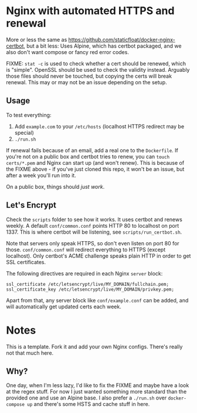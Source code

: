 # Nginx with automated HTTPS and renewal

More or less the same as https://github.com/staticfloat/docker-nginx-certbot,
but a bit less: Uses Alpine, which has certbot packaged, and we also don't want
compose or fancy red error codes.

FIXME: `stat -c` is used to check whether a cert should be renewed, which is
"simple". OpenSSL should be used to check the validity instead. Arguably those
files should never be touched, but copying the certs will break renewal. This
may or may not be an issue depending on the setup.

## Usage

To test everything:

1. Add `example.com` to your `/etc/hosts` (localhost HTTPS redirect may be special)
2. `./run.sh`

If renewal fails because of an email, add a real one to the `Dockerfile`. If you're
not on a public box and certbot tries to renew, you can `touch certs/*.pem` and Nginx
can start up (and won't renew). This is because of the FIXME above - if you've just
cloned this repo, it won't be an issue, but after a week you'll run into it.

On a public box, things should _just work_.

## Let's Encrypt

Check the `scripts` folder to see how it works. It uses certbot and renews
weekly. A default `conf/common.conf` points HTTP 80 to localhost on port
1337. This is where certbot will be listening, see `scripts/run_certbot.sh`.

Note that servers only speak HTTPS, so don't even listen on port 80 for those.
`conf/common.conf` will redirect everything to HTTPS (except localhost). Only
certbot's ACME challenge speaks plain HTTP in order to get SSL certificates.

The following directives are required in each Nginx `server` block:

```
ssl_certificate /etc/letsencrypt/live/MY_DOMAIN/fullchain.pem;
ssl_certificate_key /etc/letsencrypt/live/MY_DOMAIN/privkey.pem;
```

Apart from that, any server block like `conf/example.conf` can be added, and will
automatically get updated certs each week.

# Notes

This is a template. Fork it and add your own Nginx configs. There's really not that
much here.

## Why?

One day, when I'm less lazy, I'd like to fix the FIXME and maybe have a look at the
regex stuff. For now I just wanted something more standard than the provided one and
use an Alpine base. I also prefer a `./run.sh` over `docker-compose up` and there's
some HSTS and cache stuff in here.
